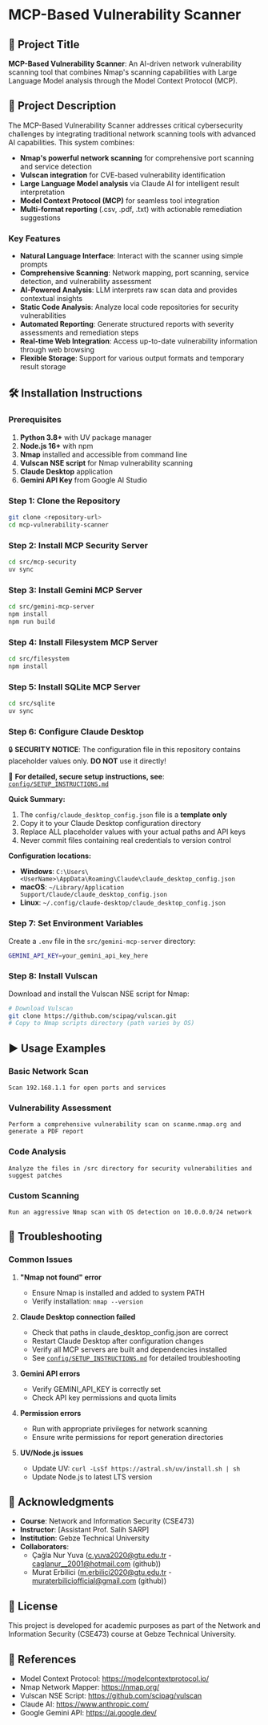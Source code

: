 # MCP-Based Vulnerability Scanner

## 📌 Project Title
**MCP-Based Vulnerability Scanner**: An AI-driven network vulnerability scanning tool that combines Nmap's scanning capabilities with Large Language Model analysis through the Model Context Protocol (MCP).

## 📖 Project Description

The MCP-Based Vulnerability Scanner addresses critical cybersecurity challenges by integrating traditional network scanning tools with advanced AI capabilities. This system combines:

- **Nmap's powerful network scanning** for comprehensive port scanning and service detection
- **Vulscan integration** for CVE-based vulnerability identification  
- **Large Language Model analysis** via Claude AI for intelligent result interpretation
- **Model Context Protocol (MCP)** for seamless tool integration
- **Multi-format reporting** (.csv, .pdf, .txt) with actionable remediation suggestions

### Key Features

- **Natural Language Interface**: Interact with the scanner using simple prompts
- **Comprehensive Scanning**: Network mapping, port scanning, service detection, and vulnerability assessment
- **AI-Powered Analysis**: LLM interprets raw scan data and provides contextual insights
- **Static Code Analysis**: Analyze local code repositories for security vulnerabilities
- **Automated Reporting**: Generate structured reports with severity assessments and remediation steps
- **Real-time Web Integration**: Access up-to-date vulnerability information through web browsing
- **Flexible Storage**: Support for various output formats and temporary result storage

## 🛠️ Installation Instructions

### Prerequisites

1. **Python 3.8+** with UV package manager
2. **Node.js 16+** with npm
3. **Nmap** installed and accessible from command line
4. **Vulscan NSE script** for Nmap vulnerability scanning
5. **Claude Desktop** application
6. **Gemini API Key** from Google AI Studio

### Step 1: Clone the Repository

```bash
git clone <repository-url>
cd mcp-vulnerability-scanner
```

### Step 2: Install MCP Security Server

```bash
cd src/mcp-security
uv sync
```

### Step 3: Install Gemini MCP Server

```bash
cd src/gemini-mcp-server
npm install
npm run build
```

### Step 4: Install Filesystem MCP Server

```bash
cd src/filesystem
npm install
```

### Step 5: Install SQLite MCP Server

```bash
cd src/sqlite
uv sync
```

### Step 6: Configure Claude Desktop

🔒 **SECURITY NOTICE**: The configuration file in this repository contains placeholder values only. **DO NOT** use it directly!

📖 **For detailed, secure setup instructions, see**: [`config/SETUP_INSTRUCTIONS.md`](config/SETUP_INSTRUCTIONS.md)

**Quick Summary:**
1. The `config/claude_desktop_config.json` file is a **template only**
2. Copy it to your Claude Desktop configuration directory
3. Replace ALL placeholder values with your actual paths and API keys
4. Never commit files containing real credentials to version control

**Configuration locations:**
- **Windows**: `C:\Users\<UserName>\AppData\Roaming\Claude\claude_desktop_config.json`
- **macOS**: `~/Library/Application Support/Claude/claude_desktop_config.json`
- **Linux**: `~/.config/claude-desktop/claude_desktop_config.json`

### Step 7: Set Environment Variables

Create a `.env` file in the `src/gemini-mcp-server` directory:

```bash
GEMINI_API_KEY=your_gemini_api_key_here
```

### Step 8: Install Vulscan

Download and install the Vulscan NSE script for Nmap:

```bash
# Download Vulscan
git clone https://github.com/scipag/vulscan.git
# Copy to Nmap scripts directory (path varies by OS)
```

## ▶️ Usage Examples

### Basic Network Scan

```
Scan 192.168.1.1 for open ports and services
```

### Vulnerability Assessment

```
Perform a comprehensive vulnerability scan on scanme.nmap.org and generate a PDF report
```

### Code Analysis

```
Analyze the files in /src directory for security vulnerabilities and suggest patches
```

### Custom Scanning

```
Run an aggressive Nmap scan with OS detection on 10.0.0.0/24 network
```

## 🧩 Troubleshooting

### Common Issues

1. **"Nmap not found" error**
   - Ensure Nmap is installed and added to system PATH
   - Verify installation: `nmap --version`

2. **Claude Desktop connection failed**
   - Check that paths in claude_desktop_config.json are correct
   - Restart Claude Desktop after configuration changes
   - Verify all MCP servers are built and dependencies installed
   - See [`config/SETUP_INSTRUCTIONS.md`](config/SETUP_INSTRUCTIONS.md) for detailed troubleshooting

3. **Gemini API errors**
   - Verify GEMINI_API_KEY is correctly set
   - Check API key permissions and quota limits

4. **Permission errors**
   - Run with appropriate privileges for network scanning
   - Ensure write permissions for report generation directories

5. **UV/Node.js issues**
   - Update UV: `curl -LsSf https://astral.sh/uv/install.sh | sh`
   - Update Node.js to latest LTS version

## 🤝 Acknowledgments

- **Course**: Network and Information Security (CSE473)
- **Instructor**: [Assistant Prof. Salih SARP]
- **Institution**: Gebze Technical University
- **Collaborators**: 
  - Çağla Nur Yuva (c.yuva2020@gtu.edu.tr - caglanur__2001@hotmail.com (github))
  - Murat Erbilici (m.erbilici2020@gtu.edu.tr - muraterbiliciofficial@gmail.com (github))

## 📄 License

This project is developed for academic purposes as part of the Network and Information Security (CSE473) course at Gebze Technical University.

## 🔗 References

- Model Context Protocol: https://modelcontextprotocol.io/
- Nmap Network Mapper: https://nmap.org/
- Vulscan NSE Script: https://github.com/scipag/vulscan
- Claude AI: https://www.anthropic.com/
- Google Gemini API: https://ai.google.dev/ 